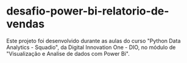 # desafio-power-bi-relatorio-de-vendas
Este projeto foi desenvolvido durante as aulas do curso "Python Data Analytics - Squadio", da Digital Innovation One - DIO, no módulo de "Visualização e Analise de dados com Power Bi".
